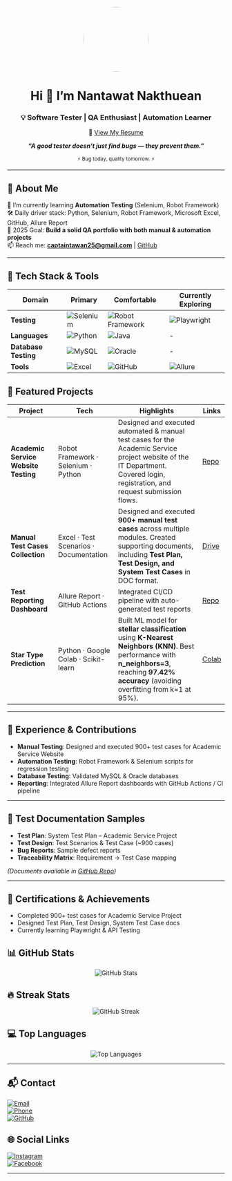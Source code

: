 <p align="center">
  <img src=https://avatars.githubusercontent.com/u/192176958?v=4 width="150" height="150" style="border-radius: 50%;" />
</p>

<h1 align="center">Hi 👋 I’m Nantawat Nakthuean</h1>
<h3 align="center">💡 Software Tester | QA Enthusiast | Automation Learner</h3>
<p align="center">
  📄 <a href="https://drive.google.com/drive/u/0/folders/12N_JmzVu-c2NmlwWiJvsdXtFeCjJmL0b" target="_blank">View My Resume</a>
</p>

<p align="center">
  <em><strong>“A good tester doesn’t just find bugs — they prevent them.”</strong></em>  
</p>
<p align="center">
  <sub>⚡ Bug today, quality tomorrow. ⚡</sub>
</p>

---

## 🚀 About Me
🌱 I’m currently learning **Automation Testing** (Selenium, Robot Framework)  
🛠 Daily driver stack: Python, Selenium, Robot Framework, Microsoft Excel, GitHub, Allure Report  
🎯 2025 Goal: **Build a solid QA portfolio with both manual & automation projects**  
📫 Reach me: **captaintawan25@gmail.com** | [GitHub](https://github.com/tawanfunny)  

---
## 🧰 Tech Stack & Tools


<div align="center">

| Domain             | Primary                                                                 | Comfortable                                                           | Currently Exploring                                      |
|-------------------|------------------------------------------------------------------------|----------------------------------------------------------------------|----------------------------------------------------------|
| **Testing**        | ![Selenium](https://img.shields.io/badge/Selenium-43B02A?style=for-the-badge&logo=selenium&logoColor=white) <br>  | ![Robot Framework](https://img.shields.io/badge/Robot_Framework-FF0000?style=for-the-badge&logo=robotframework&logoColor=white) <br>  | ![Playwright](https://img.shields.io/badge/Playwright-000000?style=for-the-badge&logo=playwright&logoColor=white) <br> |
| **Languages**      | ![Python](https://img.shields.io/badge/Python-3776AB?style=for-the-badge&logo=python&logoColor=white) <br>  | ![Java](https://img.shields.io/badge/Java-007396?style=for-the-badge&logo=java&logoColor=white) <br>  | - |
| **Database Testing** | ![MySQL](https://img.shields.io/badge/MySQL-4479A1?style=for-the-badge&logo=mysql&logoColor=white) <br>  | ![Oracle](https://img.shields.io/badge/Oracle-F80000?style=for-the-badge&logo=oracle&logoColor=white) <br> | - |
| **Tools**         | ![Excel](https://img.shields.io/badge/Microsoft_Excel-217346?style=for-the-badge&logo=microsoft-excel&logoColor=white) <br> | ![GitHub](https://img.shields.io/badge/GitHub-181717?style=for-the-badge&logo=github&logoColor=white) <br>  | ![Allure](https://img.shields.io/badge/Allure-CC0F00?style=for-the-badge&logo=allure&logoColor=white) <br>  |

</div>

## 📌 Featured Projects

<div align="center">

| Project | Tech | Highlights | Links |
|---------|------|------------|-------|
| **Academic Service Website Testing** | Robot Framework · Selenium · Python | Designed and executed automated & manual test cases for the Academic Service project website of the IT Department. Covered login, registration, and request submission flows. | [Repo](https://github.com/tawanfunny/Myproject-Robot-Framework) |
| **Manual Test Cases Collection** | Excel · Test Scenarios · Documentation | Designed and executed **900+ manual test cases** across multiple modules. Created supporting documents, including **Test Plan, Test Design, and System Test Cases** in DOC format. | [Drive](https://drive.google.com/drive/u/0/folders/1N_CA-MGit9XFOoi1osNNMoerGLxE8gdi) |
| **Test Reporting Dashboard** | Allure Report · GitHub Actions | Integrated CI/CD pipeline with auto-generated test reports | [Repo](https://github.com/username/allure-dashboard) |
| **Star Type Prediction** | Python · Google Colab · Scikit-learn | Built ML model for **stellar classification** using **K-Nearest Neighbors (KNN)**. Best performance with **n_neighbors=3**, reaching **97.42% accuracy** (avoiding overfitting from k=1 at 95%). | [Colab](https://github.com/username/star-prediction) 

</div>

---

## 📜 Experience & Contributions
- **Manual Testing**: Designed and executed 900+ test cases for Academic Service Website  
- **Automation Testing**: Robot Framework & Selenium scripts for regression testing  
- **Database Testing**: Validated MySQL & Oracle databases  
- **Reporting**: Integrated Allure Report dashboards with GitHub Actions / CI pipeline  

---

## 📂 Test Documentation Samples
- **Test Plan**: System Test Plan – Academic Service Project  
- **Test Design**: Test Scenarios & Test Case (~900 cases)  
- **Bug Reports**: Sample defect reports  
- **Traceability Matrix**: Requirement → Test Case mapping  

*(Documents available in [GitHub Repo](https://github.com/username/manual-test-cases))*

---

## 🏅 Certifications & Achievements
- Completed 900+ test cases for Academic Service Project  
- Designed Test Plan, Test Design, System Test Case docs  
- Currently learning Playwright & API Testing


## 📊 GitHub Stats
<p align="center">
  <img src="https://github-readme-stats.vercel.app/api?username=tawanfunny&show_icons=true&theme=tokyonight" alt="GitHub Stats" />
</p>

## 🔥 Streak Stats
<p align="center">
  <img src="https://streak-stats.demolab.com?user=tawanfunny&theme=tokyonight&hide_border=true" alt="GitHub Streak" />
</p>

## 💻 Top Languages
<p align="center">
  <img src="https://github-readme-stats.vercel.app/api/top-langs/?username=tawanfunny&layout=compact&theme=tokyonight" alt="Top Languages" />
</p>


---
## 📬 Contact
[![Email](https://img.shields.io/badge/Email-captaintawan25%40gmail.com-red?style=for-the-badge&logo=gmail&logoColor=white)](mailto:captaintawan25@gmail.com)    
[![Phone](https://img.shields.io/badge/Phone-%2B66%201234%2056789-blue?style=for-the-badge&logo=phone&logoColor=white)](tel:+66123456789)  
[![GitHub](https://img.shields.io/badge/GitHub-tawanfunny-181717?style=for-the-badge&logo=github)](https://github.com/tawanfunny)    

## 🌐 Social Links
[![Instagram](https://img.shields.io/badge/Instagram-%40tawanfunny-E4405F?style=for-the-badge&logo=instagram&logoColor=white)](https://www.instagram.com/tawanfunny/)  
[![Facebook](https://img.shields.io/badge/Facebook-Nantawat%20Nakthuen-1877F2?style=for-the-badge&logo=facebook&logoColor=white)](https://www.facebook.com/nantawat.nakthuen/)  

---



